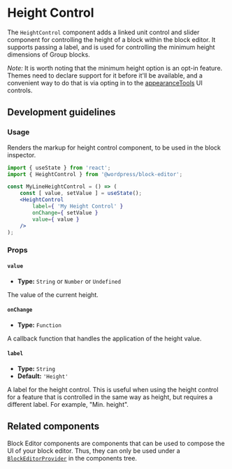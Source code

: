 # Height Control

The `HeightControl` component adds a linked unit control and slider component for controlling the height of a block within the block editor. It supports passing a label, and is used for controlling the minimum height dimensions of Group blocks.

_Note:_ It is worth noting that the minimum height option is an opt-in feature. Themes need to declare support for it before it'll be available, and a convenient way to do that is via opting in to the [appearanceTools](/docs/how-to-guides/themes/global-settings-and-styles.md#opt-in-into-ui-controls) UI controls.

## Development guidelines

### Usage

Renders the markup for height control component, to be used in the block inspector.

```jsx
import { useState } from 'react';
import { HeightControl } from '@wordpress/block-editor';

const MyLineHeightControl = () => (
	const [ value, setValue ] = useState();
	<HeightControl
		label={ 'My Height Control' }
		onChange={ setValue }
		value={ value }
	/>
);
```

### Props

#### `value`

-   **Type:** `String` or `Number` or `Undefined`

The value of the current height.

#### `onChange`

-   **Type:** `Function`

A callback function that handles the application of the height value.

#### `label`

-   **Type:** `String`
-   **Default:** `'Height'`

A label for the height control. This is useful when using the height control for a feature that is controlled in the same way as height, but requires a different label. For example, "Min. height".

## Related components

Block Editor components are components that can be used to compose the UI of your block editor. Thus, they can only be used under a [`BlockEditorProvider`](https://github.com/WordPress/gutenberg/blob/HEAD/packages/block-editor/src/components/provider/README.md) in the components tree.
